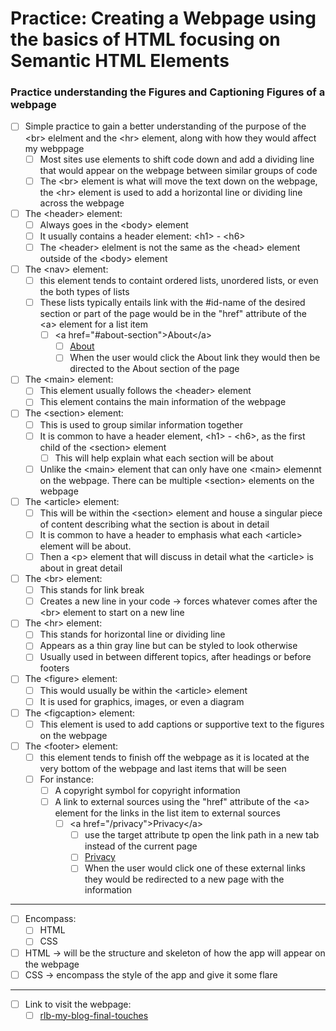 # Practice: Creating a Webpage using the basics of HTML focusing on Semantic HTML Elements

### Practice understanding the Figures and Captioning Figures of a webpage

-   [ ] Simple practice to gain a better understanding of the purpose of the &lt;br&gt; elelment and the &lt;hr&gt; element, along with how they would affect my webppage
    -   [ ] Most sites use elements to shift code down and add a dividing line that would appear on the webpage between similar groups of code
    -   [ ] The &lt;br&gt; element is what will move the text down on the webpage, the &lt;hr&gt; element is used to add a horizontal line or dividing line across the webpage

-   [ ] The &lt;header&gt; element:
    -   [ ] Always goes in the &lt;body&gt; element
    -   [ ] It usually contains a header element: &lt;h1&gt; - &lt;h6&gt;
    -   [ ] The &lt;header&gt; elelment is not the same as the &lt;head&gt; element outside of the &lt;body&gt; element

-   [ ] The &lt;nav&gt; element:
    -   [ ] this element tends to containt ordered lists, unordered lists, or even the both types of lists
    -   [ ] These lists typically entails link with the #id-name of the desired section or part of the page would be in the "href" attribute of the &lt;a&gt; element for a list item
        -   [ ] &lt;a href="#about-section"&gt;About&lt;/a&gt;
            -   [ ] <a href="#about-section">About</a>
            -   [ ] When the user would click the About link they would then be directed to the About section of the page

-   [ ] The &lt;main&gt; element:
    -   [ ] This element usually follows the &lt;header&gt; element
    -   [ ] This element contains the main information of the webpage

-   [ ] The &lt;section&gt; element:
    -   [ ] This is used to group similar information together
    -   [ ] It is common to have a header element, &lt;h1&gt; - &lt;h6&gt;, as the first child of the &lt;section&gt; element
        -   [ ] This will help explain what each section will be about
    -   [ ] Unlike the &lt;main&gt; element that can only have one &lt;main&gt; elemennt on the webpage. There can be multiple &lt;section&gt; elements on the webpage

-   [ ] The &lt;article&gt; element:
    -   [ ] This will be within the &lt;section&gt; element and house a singular piece of content describing what the section is about in detail
    -   [ ] It is common to have a header to emphasis what each &lt;article&gt; element will be about.
    -   [ ] Then a &lt;p&gt; element that will discuss in detail what the &lt;article&gt; is about in great detail

-   [ ] The &lt;br&gt; element:
    -   [ ] This stands for link break
    -   [ ] Creates a new line in your code -> forces whatever comes after the &lt;br&gt; element to start on a new line

-   [ ] The &lt;hr&gt; element:
    -   [ ] This stands for horizontal line or dividing line
    -   [ ] Appears as a thin gray line but can be styled to look otherwise
    -   [ ] Usually used in between different topics, after headings or before footers

-   [ ] The &lt;figure&gt; element:
    -   [ ] This would usually be within the &lt;article&gt; element
    -   [ ] It is used for graphics, images, or even a diagram

-   [ ] The &lt;figcaption&gt; element:
    -   [ ] This element is used to add captions or supportive text to the figures on the webpage

-   [ ] The &lt;footer&gt; element:
    -   [ ] this element tends to finish off the webpage as it is located at the very bottom of the webpage and last items that will be seen
    -   [ ] For instance:
        -   [ ] A copyright symbol for copyright information
        -   [ ] A link to external sources using the "href" attribute of the &lt;a&gt; element for the links in the list item to external sources
            -   [ ] &lt;a href="/privacy"&gt;Privacy&lt;/a&gt;
                -   [ ] use the target attribute tp open the link path in a new tab instead of the current page
                -   [ ] <a href="/privacy" target="_blank">Privacy</a>
                -   [ ] When the user would click one of these external links they would be redirected to a new page with the information

---

- [ ] Encompass:
  - [ ] HTML
  - [ ] CSS
- [ ] HTML -> will be the structure and skeleton of how the app will appear on the webpage
- [ ] CSS -> encompass the style of the app and give it some flare

---

- [ ] Link to visit the webpage:
  - [ ] <a href="https://rlb-my-blog-final-touches.netlify.app/" target="_blank">rlb-my-blog-final-touches</a>
